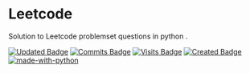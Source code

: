 # Leetcode
Solution to Leetcode problemset questions in python .

[![Updated Badge](https://badges.pufler.dev/updated/thewires2/Leetcode?color=purple)](https://badges.pufler.dev) 
[![Commits Badge](https://badges.pufler.dev/commits/yearly/thewires2?color=yellow)](https://badges.pufler.dev)
[![Visits Badge](https://badges.pufler.dev/visits/thewires2/Leetcode?color=red)](https://badges.pufler.dev)
[![Created Badge](https://badges.pufler.dev/created/thewires2/Leetcode?color=blue)](https://badges.pufler.dev)
[![made-with-python](https://img.shields.io/badge/Made%20with-Python-1f425f.svg)](https://www.python.org/)

<!--
Readme
-->


